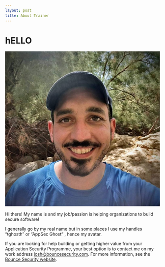 ```yaml
---
layout: post
title: About Trainer
---
```


# hELLO

![profile_img](/assets/profile-00f8357c.jpg)

Hi there! My name is  and my job/passion is helping organizations to build secure software!


I generally go by my real name but in some places I use my handles “tghosth” or  “AppSec Ghost” , hence my avatar.


If you are looking for help building or getting higher value from your Application Security Programme, your best option is to contact me on my work address [josh@bouncesecurity.com](mailto:josh@bouncesecurity.com.). For more information, see the [Bounce Security website](https://www.bouncesecurity.com/).